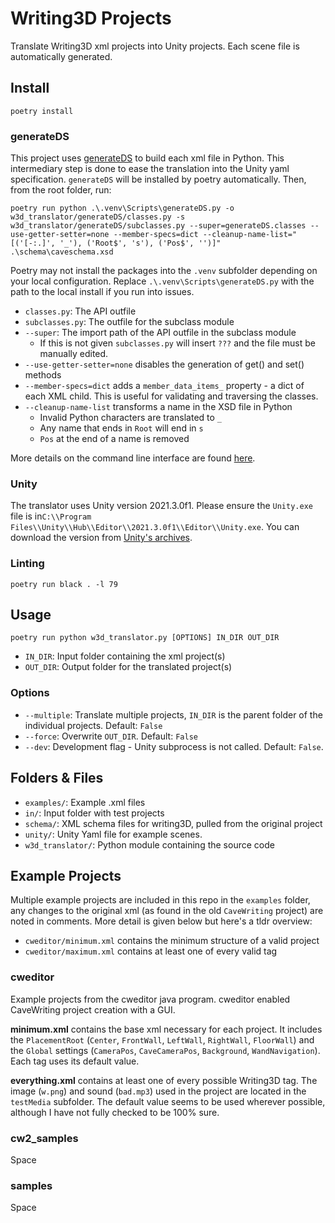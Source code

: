 # Writing3D Projects

Translate Writing3D xml projects into Unity projects. Each scene file is automatically generated.

## Install

```console
poetry install
```

### generateDS

This project uses [generateDS](https://www.davekuhlman.org/generateDS.html) to build each xml file in Python. This intermediary step is done to ease the translation into the Unity yaml specification. `generateDS` will be installed by poetry automatically. Then, from the root folder, run:

```console
poetry run python .\.venv\Scripts\generateDS.py -o w3d_translator/generateDS/classes.py -s w3d_translator/generateDS/subclasses.py --super=generateDS.classes --use-getter-setter=none --member-specs=dict --cleanup-name-list="[('[-:.]', '_'), ('Root$', 's'), ('Pos$', '')]" .\schema\caveschema.xsd
```

Poetry may not install the packages into the `.venv` subfolder depending on your local configuration. Replace `.\.venv\Scripts\generateDS.py` with the path to the local install if you run into issues.

* `classes.py`: The API outfile
* `subclasses.py`: The outfile for the subclass module
* `--super`: The import path of the API outfile in the subclass module
  * If this is not given `subclasses.py` will insert `???` and the file must be manually edited.
* `--use-getter-setter=none` disables the generation of get() and set() methods
* `--member-specs=dict` adds a `member_data_items_` property - a dict of each XML child. This is useful for validating and traversing the classes.
* `--cleanup-name-list` transforms a name in the XSD file in Python
  * Invalid Python characters are translated to `_`
  * Any name that ends in `Root` will end in `s`
  * `Pos` at the end of a name is removed

More details on the command line interface are found [here](https://www.davekuhlman.org/generateDS.html#the-command-line-interface-how-to-use-it).

### Unity

The translator uses Unity version 2021.3.0f1. Please ensure the `Unity.exe` file is in`C:\\Program Files\\Unity\\Hub\\Editor\\2021.3.0f1\\Editor\\Unity.exe`. You can download the version from [Unity's archives](https://unity3d.com/get-unity/download/archive).

### Linting

```console
poetry run black . -l 79
```

## Usage

`poetry run python w3d_translator.py [OPTIONS] IN_DIR OUT_DIR`

* `IN_DIR`: Input folder containing the xml project(s)
* `OUT_DIR`: Output folder for the translated project(s)

### Options

* `--multiple`: Translate multiple projects, `IN_DIR` is the parent folder of the individual projects. Default: `False`
* `--force`: Overwrite `OUT_DIR`. Default: `False`
* `--dev`: Development flag - Unity subprocess is not called. Default: `False`.  

## Folders & Files

* `examples/`: Example .xml files
* `in/`: Input folder with test projects
* `schema/`: XML schema files for writing3D, pulled from the original project
* `unity/`: Unity Yaml file for example scenes.
* `w3d_translator/`: Python module containing the source code

## Example Projects

Multiple example projects are included in this repo in the `examples` folder, any changes to the original xml (as found in the old `CaveWriting` project) are noted in comments. More detail is given below but here's a tldr overview:

* `cweditor/minimum.xml` contains the minimum structure of a valid project
* `cweditor/maximum.xml` contains at least one of every valid tag

### cweditor

Example projects from the cweditor java program. cweditor enabled CaveWriting project creation with a GUI.

**minimum.xml** contains the base xml necessary for each project. It includes the `PlacementRoot` (`Center`, `FrontWall`, `LeftWall`, `RightWall`, `FloorWall`) and the `Global` settings (`CameraPos`, `CaveCameraPos`, `Background`, `WandNavigation`). Each tag uses its default value.

**everything.xml** contains at least one of every possible Writing3D tag. The image (`w.png`) and sound (`bad.mp3`) used in the project are located in the `testMedia` subfolder. The default value seems to be used wherever possible, although I have not fully checked to be 100% sure.

### cw2_samples

Space

### samples

Space
